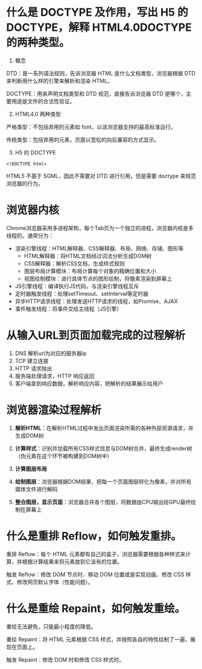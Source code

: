 # 什么是 DOCTYPE 及作用，写出 H5 的 DOCTYPE，解释 HTML4.0DOCTYPE 的两种类型。

1. 概念

DTD：是一系列语法规则，告诉浏览器 HTML 是什么文档类型，浏览器根据 DTD 来判断用什么样的引擎来解析和渲染 HTML。

DOCTYPE：用来声明文档类型和 DTD 规范，直接告诉浏览器 DTD 是哪个，主要用途是文件的合法性验证。

2. HTML4.0 两种类型

严格类型：不包括弃用的元素如 font，以该浏览器支持的最高标准运行。

传统类型：包括弃用的元素，页面以宽松的向后兼容的方式显示。

3. H5 的 DOCTYPE

`<!DOCTYPE html>`

HTML5 不基于 SGML，因此不需要对 DTD 进行引用，但是需要 doctype 来规范浏览器的行为。

# 浏览器内核

Chrome浏览器采用多进程架构，每个Tab页为一个独立的进程，浏览器内核是多线程的，通常分为：

* 渲染引擎线程：HTML解释器、CSS解释器、布局、网络、存储、图形等
  * HTML解释器：将HTML文档经过词法分析生成DOM树
  * CSS解释器：解析CSS文档，生成样式规则
  * 图层布局计算模块：布局计算每个对象的精确位置和大小
  * 视图绘制模块：进行具体节点的图形绘制，将像素渲染到屏幕上
* JS引擎线程：编译执行JS代码，与渲染引擎线程互斥
* 定时器触发线程：处理setTimeout、setInterval等定时器
* 异步HTTP请求线程：处理发送HTTP请求的线程，如Promise、AJAX
* 事件触发线程：将事件交给主线程（JS引擎）

# 从输入URL到页面加载完成的过程解析

1. DNS 解析url为对应的服务器ip
2. TCP 建立连接
3. HTTP 请求抛出
4. 服务端处理请求，HTTP 响应返回
5. 客户端拿到响应数据，解析响应内容，把解析的结果展示给用户

# 浏览器渲染过程解析

1. **解析HTML**：在解析HTML过程中发出页面渲染所需的各种外部资源请求，并生成DOM树

2. **计算样式**：识别并加载所有CSS样式信息与DOM树合并，最终生成render树（伪元素在这个环节被构建到DOM树中）

3. **计算图层布局**

4. **绘制图层**：浏览器根据DOM结果，把每一个页面图层转化为像素，并对所有媒体文件进行解码

5. **整合图层，显示页面**：浏览器合并各个图层，将数据由CPU输出给GPU最终绘制在屏幕上

# 什么是重排 Reflow，如何触发重排。

重排 Reflow：每个 HTML 元素都有自己的盒子，浏览器需要根据各种样式来计算，并根据计算结果来将元素放到它该有的位置。

触发 Reflow：修改 DOM 节点时、移动 DOM 位置或是实现动画、修改 CSS 样式、修改网页默认字体（性能问题）。

# 什么是重绘 Repaint，如何触发重绘。

重绘无法避免，只能最小程度的降低。

重绘 Repaint：将 HTML 元素根据 CSS 样式，并按照各自的特性绘制了一遍，展现在页面上。

触发 Repaint：修改 DOM 时和修改 CSS 样式时。
